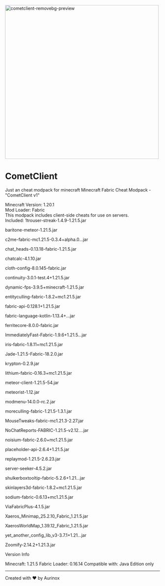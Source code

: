 <img width="500" height="500" alt="cometclient-removebg-preview" src="https://github.com/user-attachments/assets/b6193545-e632-458f-8b6c-f7bad1aa35e6" />


# CometClient
Just an cheat modpack for minecraft
Minecraft Fabric Cheat Modpack - "CometClient v1"

 Minecraft Version: 1.20.1  
 Mod Loader: Fabric  
 This modpack includes client-side cheats for use on servers.  
 Included:
1trouser-streak-1.4.9-1.21.5.jar

baritone-meteor-1.21.5.jar

c2me-fabric-mc1.21.5-0.3.4+alpha.0...jar

chat_heads-0.13.18-fabric-1.21.5.jar

chatcalc-4.1.10.jar

cloth-config-8.0.145-fabric.jar

continuity-3.0.1-test.4+1.21.5.jar

dynamic-fps-3.9.5+minecraft-1.21.5.jar

entityculling-fabric-1.8.2+mc1.21.5.jar

fabric-api-0.128.1+1.21.5.jar

fabric-language-kotlin-1.13.4+...jar

ferritecore-8.0.0-fabric.jar

ImmediatelyFast-Fabric-1.9.6+1.21.5...jar

iris-fabric-1.8.11+mc1.21.5.jar

Jade-1.21.5-Fabric-18.2.0.jar

krypton-0.2.9.jar

lithium-fabric-0.16.3+mc1.21.5.jar

meteor-client-1.21.5-54.jar

meteorist-1.12.jar

modmenu-14.0.0-rc.2.jar

moreculling-fabric-1.21.5-1.3.1.jar

MouseTweaks-fabric-mc1.21.3-2.27.jar

NoChatReports-FABRIC-1.21.5-v2.12....jar

noisium-fabric-2.6.0+mc1.21.5.jar

placeholder-api-2.6.4+1.21.5.jar

replaymod-1.21.5-2.6.23.jar

server-seeker-4.5.2.jar

shulkerboxtooltip-fabric-5.2.6+1.21...jar

skinlayers3d-fabric-1.8.2+mc1.21.5.jar

sodium-fabric-0.6.13+mc1.21.5.jar

ViaFabricPlus-4.1.5.jar

Xaeros_Minimap_25.2.10_Fabric_1.21.5.jar

XaerosWorldMap_1.39.12_Fabric_1.21.5.jar

yet_another_config_lib_v3-3.7.1+1.21...jar

Zoomify-2.14.2+1.21.3.jar

Version Info

Minecraft: 1.21.5
Fabric Loader: 0.16.14
Compatible with: Java Edition only

---

Created with ❤️ by Aurinox
